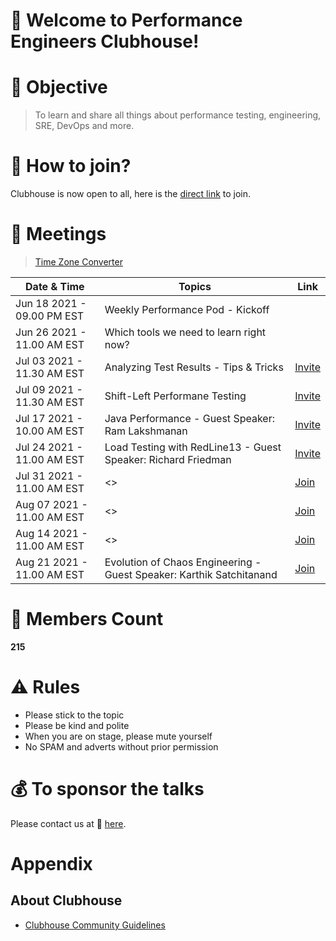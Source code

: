 # 👋 Welcome to Performance Engineers Clubhouse!

# 🎯 Objective

> To learn and share all things about performance testing, engineering, SRE, DevOps and more.

# 🤝 How to join?

Clubhouse is now open to all, here is the [direct link](https://www.clubhouse.com/club/performance-engineers) to join.

# 📲 Meetings

> [Time Zone Converter](https://www.worldtimebuddy.com)

|Date & Time | Topics | Link |
|--|--|--|
| Jun 18 2021 - 09.00 PM EST | Weekly Performance Pod - Kickoff | |
| Jun 26 2021 - 11.00 AM EST | Which tools we need to learn right now? | |
| Jul 03 2021 - 11.30 AM EST | Analyzing Test Results - Tips & Tricks | [Invite](https://www.clubhouse.com/event/P9K7NgLA) |
| Jul 09 2021 - 11.30 AM EST | Shift-Left Performane Testing  | [Invite](https://www.clubhouse.com/join/performance-engineers/dUkV1zI0/MRDp8LVE) |
| Jul 17 2021 - 10.00 AM EST | Java Performance - Guest Speaker: Ram Lakshmanan  | [Invite](https://www.clubhouse.com/join/performance-engineers/rPsHTge0/xB0Kj016) |
| Jul 24 2021 - 11.00 AM EST | Load Testing with RedLine13 - Guest Speaker: Richard Friedman  | [Invite](https://www.clubhouse.com/event/xp1v57rj) |
| Jul 31 2021 - 11.00 AM EST | <>  | [Join](https://www.clubhouse.com/club/performance-engineers) |
| Aug 07 2021 - 11.00 AM EST | <>  | [Join](https://www.clubhouse.com/club/performance-engineers) |
| Aug 14 2021 - 11.00 AM EST | <>  | [Join](https://www.clubhouse.com/club/performance-engineers) |
| Aug 21 2021 - 11.00 AM EST | Evolution of Chaos Engineering - Guest Speaker: Karthik Satchitanand  | [Join](https://www.clubhouse.com/club/performance-engineers) |

# 👥 Members Count

**215**

# ⚠ Rules

* Please stick to the topic
* Please be kind and polite
* When you are on stage, please mute yourself
* No SPAM and adverts without prior permission

# 💰 To sponsor the talks

Please contact us at 📩 [here](mailto:contact@qainsights.com).

# Appendix

## About Clubhouse

* [Clubhouse Community Guidelines](https://www.notion.so/Community-Guidelines-461a6860abda41649e17c34dc1dd4b5f)
